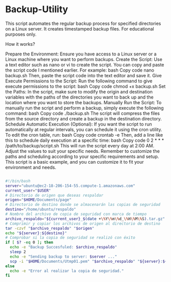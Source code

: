 # Backup-Utility
This script  automates the regular backup process for specified directories on a Linux server. It creates timestamped backup files. For educational purposes only.





How it works?



Prepare the Environment:
Ensure you have access to a Linux server or a Linux machine where you want to perform backups.
Create the Script:
Use a text editor such as nano or vi to create the script. You can copy and paste the script code I mentioned earlier. For example:
bash
Copy code
nano backup.sh
Then, paste the script code into the text editor and save it.
Give Execute Permissions to the Script:
Run the following command to give execute permissions to the script:
bash
Copy code
chmod +x backup.sh
Set the Paths:
In the script, make sure to modify the origin and destination variables with the paths of the directories you want to back up and the location where you want to store the backups.
Manually Run the Script:
To manually run the script and perform a backup, simply execute the following command:
bash
Copy code
./backup.sh
The script will compress the files from the source directory and create a backup in the destination directory.
Schedule Automatic Execution (Optional):
If you want the script to run automatically at regular intervals, you can schedule it using the cron utility. To edit the cron table, run:
bash
Copy code
crontab -e
Then, add a line like this to schedule daily execution at a specific time:
bash
Copy code
0 2 * * * /path/to/backup/script.sh
This will run the script every day at 2:00 AM. Adjust the values to suit your specific needs.
Remember to customize the paths and scheduling according to your specific requirements and setup. This script is a basic example, and you can customize it to fit your environment and needs.




```bash

#!/bin/bash
server="ubuntu@ec2-18-206-154-55.compute-1.amazonaws.com"
current_user="$USER"
# Directorio de origen que deseas respaldar 
origen="$HOME/Documents/page"
# Directorio de destino donde se almacenarán las copias de seguridad 
destino="/home/ubuntu/respaldo"
# Nombre del archivo de copia de seguridad con marca de tiempo 
archivo_respaldo="${current_user}_$(date +\%Y\%m\%d_\%H\%M\%S).tar.gz"
# Comprimir y copiar los archivos de origen al directorio de destino 
tar -czvf "$archivo_respaldo" "$origen"
echo "${server}:${destino}" 
# Comprobar si la copia de seguridad se realizó con éxito 
if [ $? -eq 0 ]; then
  echo -e "Backup Succesfuled: $archivo_respaldo" 
  sleep 2
  echo -e "Sending backup to server: $server ..." 
  scp -i "$HOME/Documents/Utmp01.pem" "$archivo_respaldo" "${server}:${destino}"
else
  echo -e "Error al realizar la copia de seguridad." 
fi

```


